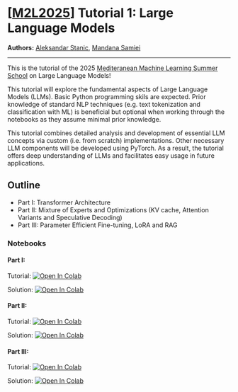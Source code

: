 # [[M2L2025](https://www.m2lschool.org/home)] Tutorial 1: Large Language Models

**Authors:** [Aleksandar Stanic](https://astanic.github.io/), [Mandana Samiei](https://mandanasmi.github.io/)

--- 
This is the tutorial of the 2025 [Mediteranean Machine Learning Summer School](https://www.m2lschool.org) on Large Language Models!

This tutorial will explore the fundamental aspects of Large Language Models (LLMs). Basic Python programming skils are expected. Prior knowledge of standard NLP techniques (e.g. text tokenization and classification with ML) is beneficial but optional when working through the notebooks as they assume minimal prior knowledge.

This tutorial combines detailed analysis and development of essential LLM concepts via custom (i.e. from scratch) implementations. Other necessary LLM components will be developed using PyTorch. As a result, the tutorial offers deep understanding of LLMs and facilitates easy usage in future applications.

## Outline

* Part I: Transformer Architecture
* Part II: Mixture of Experts and Optimizations (KV cache, Attention Variants and Speculative Decoding)
* Part III: Parameter Efficient Fine-tuning, LoRA and RAG


### Notebooks


#### Part I: 
Tutorial: [![Open In 
Colab](https://colab.research.google.com/assets/colab-badge.svg)](https://colab.research.google.com/github/M2Lschool/tutorials2025/blob/master/1_llm/part1_EXERCISES.ipynb)

Solution: [![Open In 
Colab](https://colab.research.google.com/assets/colab-badge.svg)](https://colab.research.google.com/github/M2Lschool/tutorials2025/blob/master/1_llm/part1_SOLUTIONS.ipynb)


#### Part II: 
Tutorial: [![Open In 
Colab](https://colab.research.google.com/assets/colab-badge.svg)](https://colab.research.google.com/github/M2Lschool/tutorials2025/blob/master/1_llm/part2_EXERCISES.ipynb)

Solution: [![Open In 
Colab](https://colab.research.google.com/assets/colab-badge.svg)](https://colab.research.google.com/github/M2Lschool/tutorials2025/blob/master/1_llm/part2_SOLUTIONS.ipynb)


#### Part III: 
Tutorial: [![Open In 
Colab](https://colab.research.google.com/assets/colab-badge.svg)](https://colab.research.google.com/github/M2Lschool/tutorials2025/blob/master/1_llm/part3_EXERCISES.ipynb)

Solution: [![Open In 
Colab](https://colab.research.google.com/assets/colab-badge.svg)](https://colab.research.google.com/github/M2Lschool/tutorials2025/blob/master/1_llm/part3_SOLUTIONS.ipynb)
